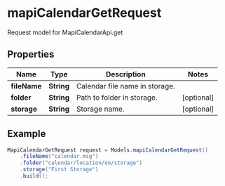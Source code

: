# mapiCalendarGetRequest

Request model for MapiCalendarApi.get

## Properties

Name | Type | Description | Notes
---- | ---- | ----------- | -----
**fileName** | **String**| Calendar file name in storage. |
**folder** | **String**| Path to folder in storage. | [optional]
**storage** | **String**| Storage name. | [optional]

## Example
```java
MapiCalendarGetRequest request = Models.mapiCalendarGetRequest()
    .fileName("calendar.msg")
    .folder("calendar/location/on/storage")
    .storage("First Storage")
    .build();
```

